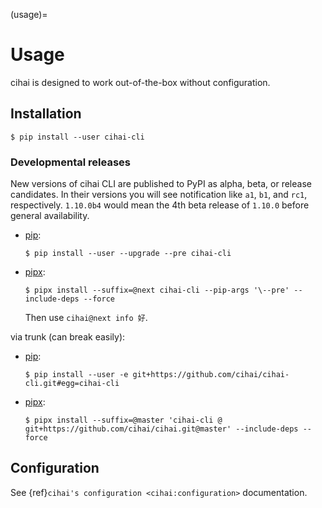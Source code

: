 (usage)=

# Usage

cihai is designed to work out-of-the-box without configuration.

## Installation

```console
$ pip install --user cihai-cli
```

### Developmental releases

New versions of cihai CLI are published to PyPI as alpha, beta, or release candidates. In their
versions you will see notification like `a1`, `b1`, and `rc1`, respectively. `1.10.0b4` would mean
the 4th beta release of `1.10.0` before general availability.

- [pip]\:

  ```console
  $ pip install --user --upgrade --pre cihai-cli
  ```

- [pipx]\:

  ```console
  $ pipx install --suffix=@next cihai-cli --pip-args '\--pre' --include-deps --force
  ```

  Then use `cihai@next info 好`.

via trunk (can break easily):

- [pip]\:

  ```console
  $ pip install --user -e git+https://github.com/cihai/cihai-cli.git#egg=cihai-cli
  ```

- [pipx]\:

  ```console
  $ pipx install --suffix=@master 'cihai-cli @ git+https://github.com/cihai/cihai.git@master' --include-deps --force
  ```

[pip]: https://pip.pypa.io/en/stable/
[pipx]: https://pypa.github.io/pipx/docs/

## Configuration

See {ref}`cihai's configuration <cihai:configuration>` documentation.
